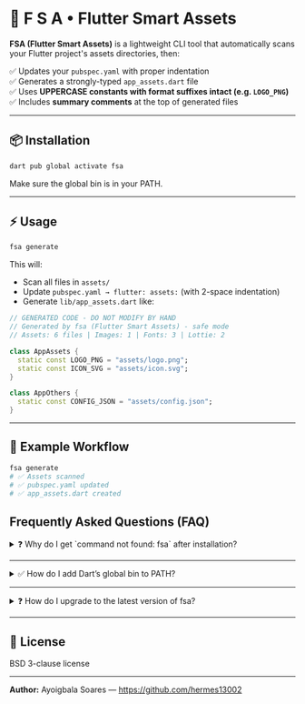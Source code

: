 # 🚀 F S A • Flutter Smart Assets

**FSA (Flutter Smart Assets)** is a lightweight CLI tool that automatically scans your Flutter project's assets directories, then:

✅ Updates your `pubspec.yaml` with proper indentation  
✅ Generates a strongly-typed `app_assets.dart` file  
✅ Uses **UPPERCASE constants with format suffixes intact (e.g. `LOGO_PNG`)**  
✅ Includes **summary comments** at the top of generated files  

---

## 📦 Installation

```sh
dart pub global activate fsa
```

Make sure the global bin is in your PATH.

---

## ⚡ Usage

```sh
fsa generate
```

This will:

- Scan all files in `assets/`
- Update `pubspec.yaml → flutter: assets:` (with 2-space indentation)
- Generate `lib/app_assets.dart` like:

```dart
// GENERATED CODE - DO NOT MODIFY BY HAND
// Generated by fsa (Flutter Smart Assets) - safe mode
// Assets: 6 files | Images: 1 | Fonts: 3 | Lottie: 2

class AppAssets {
  static const LOGO_PNG = "assets/logo.png";
  static const ICON_SVG = "assets/icon.svg";
}

class AppOthers {
  static const CONFIG_JSON = "assets/config.json";
}
```

---

## 🔧 Example Workflow

```sh
fsa generate
# ✅ Assets scanned
# ✅ pubspec.yaml updated
# ✅ app_assets.dart created
```

## Frequently Asked Questions (FAQ)

<details>
<summary>❓ Why do I get `command not found: fsa` after installation?</summary>

When you run:

```sh
dart pub global activate fsa
```

Dart installs the `fsa` executable into a **global bin directory**. However, your terminal can only run it if that directory is added to your **PATH**.

</details>

---

<details>
<summary>✅ How do I add Dart’s global bin to PATH?</summary>

### macOS / Linux

Add this line to your shell config file (`~/.zshrc`, `~/.bashrc`, etc.):

```sh
export PATH="$PATH":"$HOME/.pub-cache/bin"
```

Then reload your terminal:

```sh
source ~/.zshrc   # or ~/.bashrc
```

### Windows (PowerShell)

Run:

```powershell
setx PATH "$env:PATH;C:\\Users\\<YourUser>\\AppData\\Local\\Pub\\Cache\\bin"
```

Then **restart your terminal**.

</details>

---

<details>
<summary>❓ How do I upgrade to the latest version of fsa?</summary>

If you already installed fsa before and want to upgrade to the latest published version, just run:

```sh
dart pub global activate fsa
```

Dart will automatically detect if there’s a newer version and reinstall it.

If you want to force a clean reinstall, do:

```sh
dart pub global deactivate fsa
dart pub global activate fsa
```

</details>

---

## 📜 License

BSD 3-clause license

---

**Author:** Ayoigbala Soares — https://github.com/hermes13002
